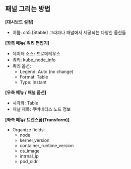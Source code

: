 ## 패널 그리는 방법

**[대시보드 설정]**
* 이름: ch5.[Stable] 그라파나 패널에서 제공되는 다양한 옵션들

**[좌측 메뉴/ 쿼리 편집기]** 
* 데이터 소스: 프로메테우스
* 쿼리: kube_node_info
* 쿼리 옵션:
  - Legend: Auto (no change)
  - Format: Table
  - Type: Instant

**[우측 메뉴 / 패널 옵션]**
* 시각화: Table
* 패널 제목: 쿠버네티스 노드 정보

**[좌측 메뉴/ 트랜스폼(Transform)]** 
* Organize fields:
  - node
  - kernel_version
  - container_runtime_version
  - os_image
  - intrnal_ip
  - pod_cidr

